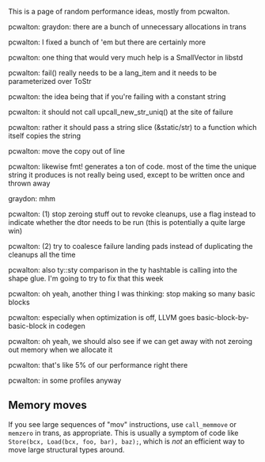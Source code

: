 This is a page of random performance ideas, mostly from pcwalton.

pcwalton:
graydon: there are a bunch of unnecessary allocations in trans

pcwalton:
I fixed a bunch of 'em but there are certainly more

pcwalton:
one thing that would very much help is a SmallVector in libstd

pcwalton:
fail() really needs to be a lang_item and it needs to be parameterized over ToStr

pcwalton:
the idea being that if you're failing with a constant string

pcwalton:
it should not call upcall_new_str_uniq() at the site of failure

pcwalton:
rather it should pass a string slice (&static/str) to a function which itself copies the string

pcwalton:
move the copy out of line

pcwalton:
likewise fmt! generates a ton of code. most of the time the unique string it produces is not really being used, except to be written once and thrown away

graydon:
mhm

pcwalton:
(1) stop zeroing stuff out to revoke cleanups, use a flag instead to indicate whether the dtor needs to be run (this is potentially a quite large win)

pcwalton:
(2) try to coalesce failure landing pads instead of duplicating the cleanups all the time

pcwalton:
also ty::sty comparison in the ty hashtable is calling into the shape glue. I'm going to try to fix that this week

pcwalton:
oh yeah, another thing I was thinking: stop making so many basic blocks

pcwalton:
especially when optimization is off, LLVM goes basic-block-by-basic-block in codegen

pcwalton: oh yeah, we should also see if we can get away with not zeroing out memory when we allocate it

pcwalton:
that's like 5% of our performance right there

pcwalton:
in some profiles anyway

## Memory moves

If you see large sequences of "mov" instructions, use `call_memmove` or `memzero` in trans, as appropriate. This is usually a symptom of code like `Store(bcx, Load(bcx, foo, bar), baz);`, which is *not* an efficient way to move large structural types around.